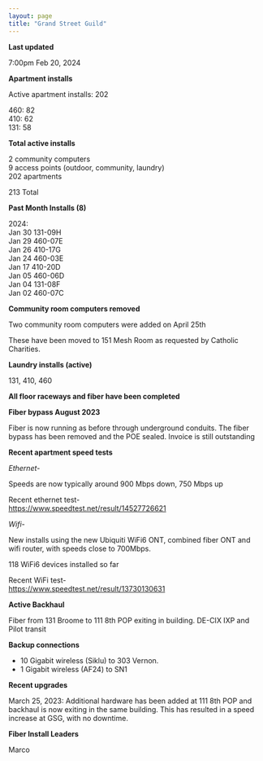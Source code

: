 ```yaml
---
layout: page
title: "Grand Street Guild"
---
```

**Last updated**

7:00pm Feb 20, 2024

**Apartment installs**
 
Active apartment installs: 202  

460: 82   
410: 62   
131: 58   

**Total active installs**

2 community computers   
9 access points (outdoor, community, laundry)   
202 apartments  

213 Total 

**Past Month Installs (8)**

2024:   
 Jan 30 131-09H  
 Jan 29 460-07E  
 Jan 26 410-17G  
 Jan 24 460-03E  
 Jan 17 410-20D  
 Jan 05 460-06D  
 Jan 04 131-08F  
 Jan 02 460-07C  

**Community room computers removed**

Two community room computers were added on April 25th

These have been moved to 151 Mesh Room as requested by Catholic Charities. 


**Laundry installs (active)**

131, 410, 460


**All floor raceways and fiber have been completed**

**Fiber bypass August 2023**

Fiber is now running as before through underground conduits. The fiber bypass has been removed and the POE sealed. Invoice is still outstanding

**Recent apartment speed tests**

*Ethernet-*

Speeds are now typically around 900 Mbps down, 750 Mbps up  

Recent ethernet test-  
https://www.speedtest.net/result/14527726621

*Wifi-*

New installs using the new Ubiquiti WiFi6 ONT, combined fiber ONT and wifi router, with speeds close to 700Mbps.  

118 WiFi6 devices installed so far

Recent WiFi test-  
https://www.speedtest.net/result/13730130631

**Active Backhaul**

Fiber from 131 Broome to 111 8th POP exiting in building. DE-CIX IXP and Pilot transit

**Backup connections**

- 10 Gigabit wireless (Siklu) to 303 Vernon. 
- 1 Gigabit wireless (AF24) to SN1

**Recent upgrades**

March 25, 2023: Additional hardware has been added at 111 8th POP and backhaul is now exiting in the same building. This has resulted in a speed increase at GSG, with no downtime.


**Fiber Install Leaders**  

Marco







